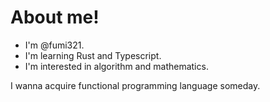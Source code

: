 # About me!

* I'm @fumi321.
* I'm learning Rust and Typescript.
* I'm interested in algorithm and mathematics.

I wanna acquire functional programming language someday.
